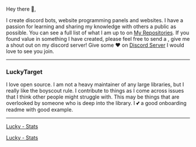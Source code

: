 Hey there 👋,

I create discord bots, website programming panels and websites.  I have a passion for learning and sharing my knowledge with others a public as possible.  You can see a full list of what I am up to on [My Repositories](https://github.com/LuckyTarget?tab=repositories).  If you found value in something I have created, please feel free to send a , give me a shout out on my discord server! Give some ♥ on [Discord Server](https://discord.gg/sQQFSnQhdt) I would love to see you join.

---

### LuckyTarget

I love open source.  I am not a heavy maintainer of any large libraries, but I really like the boyscout rule.  I contribute to things as I come across issues that I think other people might struggle with.  This may be things that are overlooked by someone who is deep into the library.  I 💕 a good onboarding readme with good example.

---
 
[Lucky - Stats](https://github-readme-stats.vercel.app/api?username=luckytarget&theme=highcontrast&show_icons=true&count_private=true&text_color=00ff00&hide_border=true&custom_title=Roki%27s%20Current%20GitHub%20stats%3A) <!-- ![Bass project](https://cdn.discordapp.com/avatars/590948209925423123/254bb38dd757bf143f5f43c94ab63768.png?size=128) -->

[Lucky - Stats](https://github-readme-stats.vercel.app/api/top-langs/?username=luckytarget&langs_count=10&layout=compact&theme=highcontrast&show_icons=true&count_private=true&text_color=00ff00&hide_border=true&custom_title=LuckyTarget%27s%20Most%20Used%20Languages%3A)

